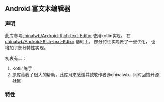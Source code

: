 
## Android 富文本编辑器

### 声明

此库参考[chinalwb/Android-Rich-text-Editor](https://github.com/chinalwb/Android-Rich-text-Editor) 使用kotlin实现。
在[chinalwb/Android-Rich-text-Editor](https://github.com/chinalwb/Android-Rich-text-Editor) 基础上， 部分特性实现做了一些优化， 也增加了部分特性实现。

初衷有二：
1. Kotlin练手
2. 原库给我了很大的帮助，此库用来感谢并致敬作者@chinalwb，同时回馈开源社区

### 特性